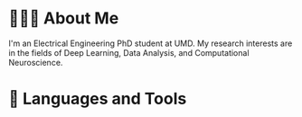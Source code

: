# 👩🏻‍💻 About Me
I'm an Electrical Engineering PhD student at UMD. My research interests are in the fields of Deep Learning, Data Analysis, and Computational Neuroscience. 

# 🚀 Languages and Tools


